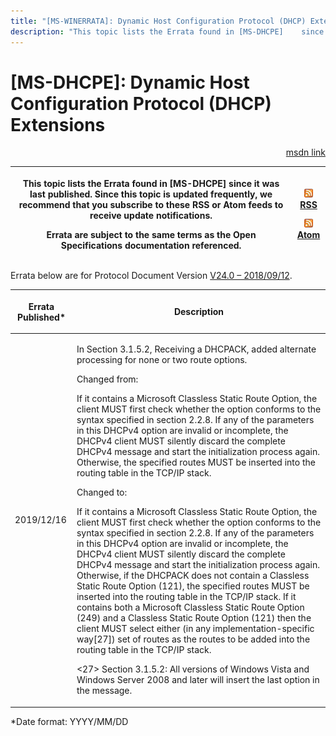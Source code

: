 ```yaml
---
title: "[MS-WINERRATA]: Dynamic Host Configuration Protocol (DHCP) Extensions"
description: "This topic lists the Errata found in [MS-DHCPE]    since it was last published. Since this topic is updated frequently, we    recommend that you"
---
```


# [MS-DHCPE]: Dynamic Host Configuration Protocol (DHCP) Extensions

<p align="right"><a href="https://msdn.microsoft.com/en-us/library/f3f648a3-fc38-437e-978b-fda47bdafaf0">msdn link</a></p>
<p> </p>

<table>
 <thead>
  <tr>
   <th>
   <p>This topic lists the Errata found in [MS-DHCPE]
   since it was last published. Since this topic is updated frequently, we
   recommend that you subscribe to these RSS or Atom feeds to receive update
   notifications.</p>
   <p>Errata are subject to the same terms as the
   Open Specifications documentation referenced.</p>
   </th>
   <th>
   <p><img id="Picture 387" src="ms-winerrata_files/image002.png"><a href="http://blogs.msdn.com/b/protocol_content_errata/rss.aspx">RSS</a> </p>
   <p><img id="Picture 386" src="ms-winerrata_files/image002.png"><a href="http://blogs.msdn.com/b/protocol_content_errata/atom.aspx">Atom</a> </p>
   <p> </p>
   </th>
  </tr>
 </thead>
</table>

<p>Errata below are for Protocol Document Version <a href="https://docs.microsoft.com/en-us/openspecs/windows_protocols/ms-dhcpe/2e71d5c8-44c6-4416-97b0-0be64cad472c">V24.0
– 2018/09/12</a>.</p>

<table>
 <thead>
  <tr>
   <th>
   <p>Errata Published*</p>
   </th>
   <th>
   <p>Description</p>
   </th>
  </tr>
 </thead>
 <tr>
  <td>
  <p>2019/12/16</p>
  </td>
  <td>
  <p>In Section 3.1.5.2, Receiving a DHCPACK, added
  alternate processing for none or two route options.</p>
  <p> </p>
  <p>Changed from:</p>
  <p>If it contains a Microsoft Classless Static Route
  Option, the client MUST first check whether the option conforms to the syntax
  specified in section 2.2.8. If any of the parameters in this DHCPv4 option
  are invalid or incomplete, the DHCPv4 client MUST silently discard the
  complete DHCPv4 message and start the initialization process again. Otherwise,
  the specified routes MUST be inserted into the routing table in the TCP/IP
  stack.</p>
  <p> </p>
  <p>Changed to:</p>
  <p>If it contains a Microsoft Classless Static Route
  Option, the client MUST first check whether the option conforms to the syntax
  specified in section 2.2.8. If any of the parameters in this DHCPv4 option
  are invalid or incomplete, the DHCPv4 client MUST silently discard the
  complete DHCPv4 message and start the initialization process again.
  Otherwise, if the DHCPACK does not contain a Classless Static Route Option
  (121), the specified routes MUST be inserted into the routing table in the
  TCP/IP stack. If it contains both a Microsoft Classless Static Route Option
  (249) and a Classless Static Route Option (121) then the client MUST select
  either (in any implementation-specific way[27]) set of routes as the routes
  to be added into the routing table in the TCP/IP stack.</p>
  <p> </p>
  <p>&lt;27&gt; Section 3.1.5.2: All versions of Windows
  Vista and Windows Server 2008 and later will insert the last option in the
  message.</p>
  </td>
 </tr>
</table>

<p>*Date format: YYYY/MM/DD</p>


                